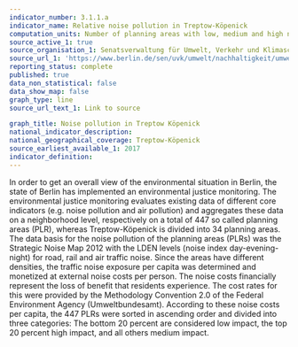 ```yaml
---
indicator_number: 3.1.1.a
indicator_name: Relative noise pollution in Treptow-Köpenick
computation_units: Number of planning areas with low, medium and high noise pollution (measured in noise costs per capita)
source_active_1: true
source_organisation_1: Senatsverwaltung für Umwelt, Verkehr und Klimaschutz
source_url_1: 'https://www.berlin.de/sen/uvk/umwelt/nachhaltigkeit/umweltgerechtigkeit/'
reporting_status: complete
published: true
data_non_statistical: false
data_show_map: false
graph_type: line
source_url_text_1: Link to source

graph_title: Noise pollution in Treptow Köpenick
national_indicator_description: 
national_geographical_coverage: Treptow-Köpenick
source_earliest_available_1: 2017
indicator_definition:
---
```

In order to get an overall view of the environmental situation in Berlin, the state of Berlin has implemented an environmental justice monitoring. 
The environmental justice monitoring evaluates existing data of different core indicators (e.g. noise pollution and air pollution) and aggregates these data on a neighborhood level, respectively on a total of 447 so called planning areas (PLR), whereas Treptow-Köpenick is divided into 34 planning areas.
The data basis for the noise pollution of the planning areas (PLRs) was the Strategic Noise Map 2012 with the LDEN levels (noise index day-evening-night) for road, rail and air traffic noise. Since the areas have different densities, the traffic noise exposure per capita was determined and monetized at external noise costs per person.
The noise costs financially represent the loss of benefit that residents experience. The cost rates for this were provided by the Methodology Convention 2.0 of the Federal Environment Agency (Umweltbundesamt). According to these noise costs per capita, the 447 PLRs were sorted in ascending order and divided into three categories: The bottom 20 percent are considered low impact, the top 20 percent high impact, and all others medium impact.
